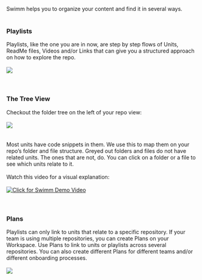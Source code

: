 
Swimm helps you to organize your content and find it in several ways.
</br></br>

### Playlists
Playlists, like the one you are in now, are step by step flows of Units, ReadMe files, Videos and/or Links that can give you a structured approach on how to explore the repo. 
</br></br>
![](https://github.com/swimmio/public/blob/master/screenshots/playlist.png?raw=true)
</br></br></br>
### The Tree View
Checkout the folder tree on the left of your repo view:
</br></br>
![](https://github.com/swimmio/public/blob/master/screenshots/treeview.png?raw=true)
</br></br></br>
Most units have code snippets in them. We use this to map them on your repo’s folder and file structure. Greyed out folders and files do not have related units. The ones that are not, do. You can click on a folder or a file to see which units relate to it.
</br></br>
Watch this video for a visual explanation:
</br></br>
[![Click for Swimm Demo Video](https://github.com/swimmio/public/blob/master/screenshots/demo3.png?raw=true)](https://youtu.be/s67vljIj_3c)
</br></br></br>
### Plans
Playlists can only link to units that relate to a specific repository. If your team is using multiple repositories, you can create Plans on your Workspace. Use Plans to link to units or playlists across several repositories. You can also create different Plans for different teams and/or different onboarding processes.
</br></br>
![](https://github.com/swimmio/public/blob/master/screenshots/plans.png?raw=true)
</br></br></br>
